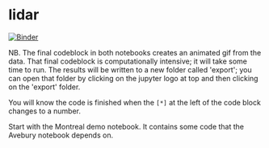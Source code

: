 # lidar

[![Binder](https://mybinder.org/badge.svg)](https://mybinder.org/v2/gh/o-date/lidar/master)

NB. The final codeblock in both notebooks creates an animated gif from the data. That final codeblock is computationally intensive; it will take some time to run. The results will be written to a new folder called 'export'; you can open that folder by clicking on the jupyter logo at top and then clicking on the 'export' folder.

You will know the code is finished when the `[*]` at the left of the code block changes to a number.

Start with the Montreal demo notebook. It contains some code that the Avebury notebook depends on.
